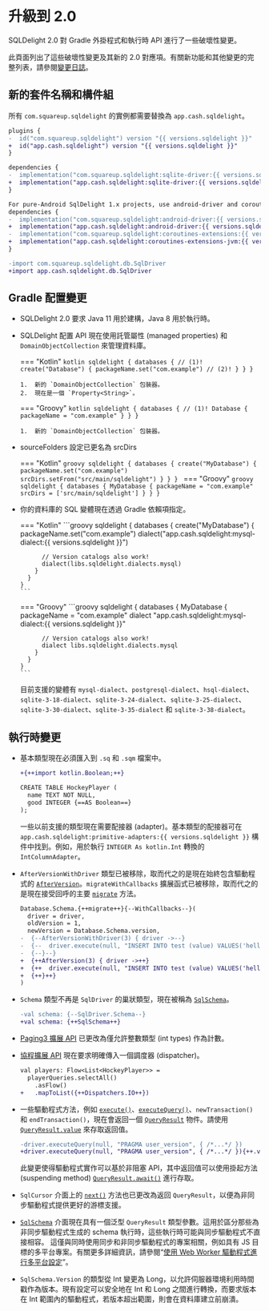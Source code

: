 # 升級到 2.0

SQLDelight 2.0 對 Gradle 外掛程式和執行時 API 進行了一些破壞性變更。

此頁面列出了這些破壞性變更及其新的 2.0 對應項。有關新功能和其他變更的完整列表，請參閱[變更日誌](../changelog)。

## 新的套件名稱和構件組

所有 `com.squareup.sqldelight` 的實例都需要替換為 `app.cash.sqldelight`。

```diff title="Gradle 依賴項"
plugins {
-  id("com.squareup.sqldelight") version "{{ versions.sqldelight }}"
+  id("app.cash.sqldelight") version "{{ versions.sqldelight }}"
}

dependencies {
-  implementation("com.squareup.sqldelight:sqlite-driver:{{ versions.sqldelight }}")
+  implementation("app.cash.sqldelight:sqlite-driver:{{ versions.sqldelight }}")
}

For pure-Android SqlDelight 1.x projects, use android-driver and coroutine-extensions-jvm:
dependencies {
-  implementation("com.squareup.sqldelight:android-driver:{{ versions.sqldelight }}")
+  implementation("app.cash.sqldelight:android-driver:{{ versions.sqldelight }}")
-  implementation("com.squareup.sqldelight:coroutines-extensions:{{ versions.sqldelight }}")
+  implementation("app.cash.sqldelight:coroutines-extensions-jvm:{{ versions.sqldelight }}")
}
```

```diff title="在程式碼中"
-import com.squareup.sqldelight.db.SqlDriver
+import app.cash.sqldelight.db.SqlDriver
```

## Gradle 配置變更

*   SQLDelight 2.0 要求 Java 11 用於建構，Java 8 用於執行時。
*   SQLDelight 配置 API 現在使用託管屬性 (managed properties) 和 `DomainObjectCollection` 來管理資料庫。

    === "Kotlin"
        ```kotlin
        sqldelight {
          databases { // (1)!
            create("Database") {
              packageName.set("com.example") // (2)!
            }
          }
        }
        ```

        1.  新的 `DomainObjectCollection` 包裝器。
        2.  現在是一個 `Property<String>`。
    === "Groovy"
        ```kotlin
        sqldelight {
          databases { // (1)!
            Database {
              packageName = "com.example"
            }
          }
        }
        ```

        1.  新的 `DomainObjectCollection` 包裝器。

*   sourceFolders 設定已更名為 srcDirs

    === "Kotlin"
        ```groovy
        sqldelight {
          databases {
            create("MyDatabase") {
              packageName.set("com.example")
              srcDirs.setFrom("src/main/sqldelight")
            }
          }
        }
        ```
    === "Groovy"
        ```groovy
        sqldelight {
          databases {
            MyDatabase {
              packageName = "com.example"
              srcDirs = ['src/main/sqldelight']
            }
          }
        }
        ```

*   你的資料庫的 SQL 變體現在透過 Gradle 依賴項指定。

    === "Kotlin"
        ```groovy
        sqldelight {
          databases {
            create("MyDatabase") {
              packageName.set("com.example")
              dialect("app.cash.sqldelight:mysql-dialect:{{ versions.sqldelight }}")

              // Version catalogs also work!
              dialect(libs.sqldelight.dialects.mysql)
            }
          }
        }
        ```
    === "Groovy"
        ```groovy
        sqldelight {
          databases {
            MyDatabase {
              packageName = "com.example"
              dialect "app.cash.sqldelight:mysql-dialect:{{ versions.sqldelight }}"

              // Version catalogs also work!
              dialect libs.sqldelight.dialects.mysql
            }
          }
        }
        ```

    目前支援的變體有 `mysql-dialect`、`postgresql-dialect`、`hsql-dialect`、`sqlite-3-18-dialect`、`sqlite-3-24-dialect`、`sqlite-3-25-dialect`、`sqlite-3-30-dialect`、`sqlite-3-35-dialect` 和 `sqlite-3-38-dialect`。

## 執行時變更

*   基本類型現在必須匯入到 `.sq` 和 `.sqm` 檔案中。

    ```diff
    +{++import kotlin.Boolean;++}

    CREATE TABLE HockeyPlayer (
      name TEXT NOT NULL,
      good INTEGER {==AS Boolean==}
    );
    ```

    一些以前支援的類型現在需要配接器 (adapter)。基本類型的配接器可在 `app.cash.sqldelight:primitive-adapters:{{ versions.sqldelight }}` 構件中找到。例如，用於執行 `INTEGER As kotlin.Int` 轉換的 `IntColumnAdapter`。

*   `AfterVersionWithDriver` 類型已被移除，取而代之的是現在始終包含驅動程式的 [`AfterVersion`](../2.x/runtime/app.cash.sqldelight.db/-after-version)。`migrateWithCallbacks` 擴展函式已被移除，取而代之的是現在接受回呼的主要 [`migrate`](../2.x/runtime/app.cash.sqldelight.db/-sql-schema/#-775472427%2FFunctions%2F-2112917107) 方法。

    ```diff
    Database.Schema.{++migrate++}{--WithCallbacks--}(
      driver = driver,
      oldVersion = 1,
      newVersion = Database.Schema.version,
    -  {--AfterVersionWithDriver(3) { driver ->--}
    -  {--  driver.execute(null, "INSERT INTO test (value) VALUES('hello')", 0)--}
    -  {--}--}
    +  {++AfterVersion(3) { driver ->++}
    +  {++  driver.execute(null, "INSERT INTO test (value) VALUES('hello')", 0)++}
    +  {++}++}
    )
    ```

*   `Schema` 類型不再是 `SqlDriver` 的巢狀類型，現在被稱為 [`SqlSchema`](../2.x/runtime/app.cash.sqldelight.db/-sql-schema)。

    ```diff
    -val schema: {--SqlDriver.Schema--}
    +val schema: {++SqlSchema++}
    ```

*   [Paging3 擴展 API](../2.x/extensions/androidx-paging3/app.cash.sqldelight.paging3/) 已更改為僅允許整數類型 (int types) 作為計數。
*   [協程擴展 API](../2.x/extensions/coroutines-extensions/app.cash.sqldelight.coroutines/) 現在要求明確傳入一個調度器 (dispatcher)。
    ```diff
    val players: Flow<List<HockeyPlayer>> =
      playerQueries.selectAll()
        .asFlow()
    +   .mapToList({++Dispatchers.IO++})
    ```
*   一些驅動程式方法，例如 [`execute()`](../2.x/runtime/app.cash.sqldelight.db/-sql-driver/execute)、[`executeQuery()`](../2.x/runtime/app.cash.sqldelight.db/-sql-driver/execute-query)、`newTransaction()` 和 `endTransaction()`，現在會返回一個 [`QueryResult`](../2.x/runtime/app.cash.sqldelight.db/-query-result) 物件。請使用 [`QueryResult.value`](../2.x/runtime/app.cash.sqldelight.db/-query-result/value) 來存取返回值。
    ```diff
    -driver.executeQuery(null, "PRAGMA user_version", { /*...*/ })
    +driver.executeQuery(null, "PRAGMA user_version", { /*...*/ }){++.value++}
    ```
    此變更使得驅動程式實作可以基於非阻塞 API，其中返回值可以使用掛起方法 (suspending method) [`QueryResult.await()`](../2.x/runtime/app.cash.sqldelight.db/-query-result/await) 進行存取。
*   `SqlCursor` 介面上的 [`next()`](../2.x/runtime/app.cash.sqldelight.db/-sql-cursor/next) 方法也已更改為返回 `QueryResult`，以便為非同步驅動程式提供更好的游標支援。
*   [`SqlSchema`](../2.x/runtime/app.cash.sqldelight.db/-sql-schema) 介面現在具有一個泛型 `QueryResult` 類型參數。這用於區分那些為非同步驅動程式生成的 schema 執行時，這些執行時可能與同步驅動程式不直接相容。
    這僅與同時使用同步和非同步驅動程式的專案相關，例如具有 JS 目標的多平台專案。有關更多詳細資訊，請參閱“[使用 Web Worker 驅動程式進行多平台設定](js_sqlite/multiplatform.md)”。
*   `SqlSchema.Version` 的類型從 Int 變更為 Long，以允許伺服器環境利用時間戳作為版本。現有設定可以安全地在 Int 和 Long 之間進行轉換，而要求版本在 Int 範圍內的驅動程式，若版本超出範圍，則會在資料庫建立前崩潰。